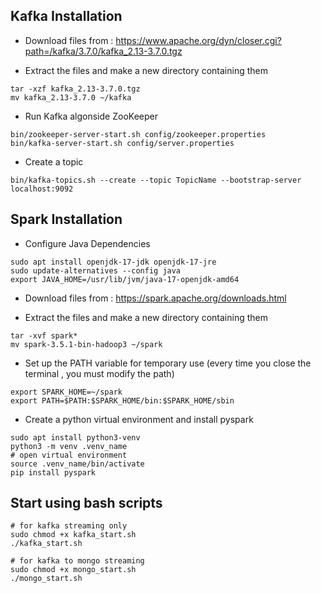 ## Kafka Installation

- Download files from : https://www.apache.org/dyn/closer.cgi?path=/kafka/3.7.0/kafka_2.13-3.7.0.tgz

- Extract the files and make a new directory containing them

```
tar -xzf kafka_2.13-3.7.0.tgz
mv kafka_2.13-3.7.0 ~/kafka
```

- Run Kafka algonside ZooKeeper

```
bin/zookeeper-server-start.sh config/zookeeper.properties
bin/kafka-server-start.sh config/server.properties
```

- Create a topic

```
bin/kafka-topics.sh --create --topic TopicName --bootstrap-server localhost:9092
```

## Spark Installation

- Configure Java Dependencies

```
sudo apt install openjdk-17-jdk openjdk-17-jre
sudo update-alternatives --config java
export JAVA_HOME=/usr/lib/jvm/java-17-openjdk-amd64
```

- Download files from : https://spark.apache.org/downloads.html

- Extract the files and make a new directory containing them

```
tar -xvf spark*
mv spark-3.5.1-bin-hadoop3 ~/spark
```

- Set up the PATH variable for temporary use (every time you close the terminal , you must modify the path)

```
export SPARK_HOME=~/spark  
export PATH=$PATH:$SPARK_HOME/bin:$SPARK_HOME/sbin
```

- Create a python virtual environment and install pyspark

```
sudo apt install python3-venv
python3 -m venv .venv_name
# open virtual environment
source .venv_name/bin/activate
pip install pyspark
```

## Start using bash scripts

```
# for kafka streaming only
sudo chmod +x kafka_start.sh
./kafka_start.sh
```

```
# for kafka to mongo streaming
sudo chmod +x mongo_start.sh
./mongo_start.sh
```
